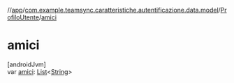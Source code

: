 //[app](../../../index.md)/[com.example.teamsync.caratteristiche.autentificazione.data.model](../index.md)/[ProfiloUtente](index.md)/[amici](amici.md)

# amici

[androidJvm]\
var [amici](amici.md): [List](https://kotlinlang.org/api/latest/jvm/stdlib/kotlin.collections/-list/index.html)&lt;[String](https://kotlinlang.org/api/latest/jvm/stdlib/kotlin/-string/index.html)&gt;
